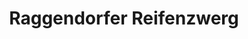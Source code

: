 ---
title: "Raggendorfer Reifenzwerg"
url: /matzen-raggendorf/raggendorfer-reifenzwerg/
shop: Autowerkstatt
---